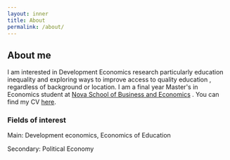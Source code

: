```yaml
---
layout: inner
title: About
permalink: /about/
---
```

## About me
I am interested in Development Economics research particularly education inequality and exploring ways to improve access to quality education , regardless of background or location. I am a final year Master's in Economics student at [Nova School of Business and Economics](https://www.novasbe.unl.pt/en/programs/masters/economics/program) . You can find my CV [here]().

### Fields of interest
Main: Development economics, Economics of Education 

Secondary: Political Economy
